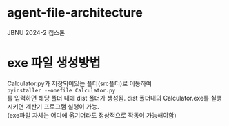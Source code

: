 # agent-file-architecture
JBNU 2024-2 캡스톤

# exe 파일 생성방법
Calculator.py가 저장되어있는 폴더(src폴더)로 이동하여 
<br/>``` pyinstaller --onefile Calculator.py ```
<br/>를 입력하면 해당 폴더 내에 dist 폴더가 생성됨.
dist 폴더내의 Calculator.exe를 실행시키면 계산기 프로그램 실행이 가능.
<br/>(exe파일 자체는 어디에 옮기더라도 정상적으로 작동이 가능해야함)
